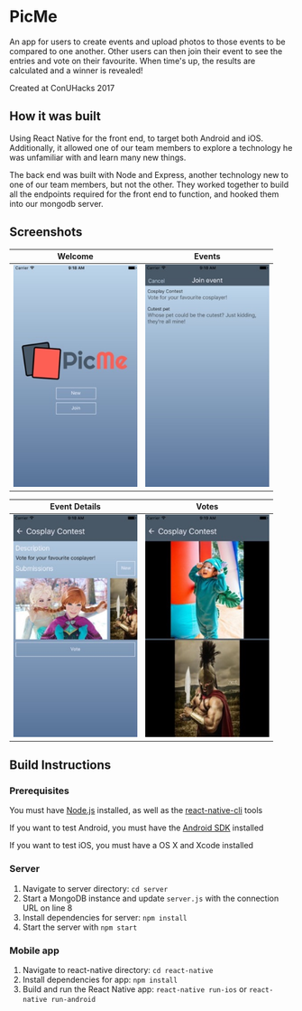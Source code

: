 # PicMe

An app for users to create events and upload photos to those events to be compared to one another. Other users can then join their event to see the entries and vote on their favourite. When time's up, the results are calculated and a winner is revealed!

Created at ConUHacks 2017

## How it was built

Using React Native for the front end, to target both Android and iOS. Additionally, it allowed one of our team members to explore a technology he was unfamiliar with and learn many new things.

The back end was built with Node and Express, another technology new to one of our team members, but not the other. They worked together to build all the endpoints required for the front end to function, and hooked them into our mongodb server.

## Screenshots

|    Welcome    |     Events      |
|:-------------:|:---------------:|
| <img src='./screenshots/welcome.jpg' width='220' alt='Welcome' /> | <img src='./screenshots/events.jpg' width='220' alt='Events'/> |

| Event Details |   Votes    |
|:-------------:|:----------:|
| <img src='./screenshots/event_details.jpg' width='220' alt='Event details' /> | <img src='./screenshots/voting.jpg' width='220' alt='Votes'/> |

## Build Instructions

### Prerequisites

You must have [Node.js](https://docs.npmjs.com/getting-started/installing-node) installed, as well as the [react-native-cli](https://facebook.github.io/react-native/docs/getting-started.html) tools

If you want to test Android, you must have the [Android SDK](https://developer.android.com/studio/index.html) installed

If you want to test iOS, you must have a OS X and Xcode installed

### Server

1. Navigate to server directory: `cd server`
2. Start a MongoDB instance and update `server.js` with the connection URL on line 8
3. Install dependencies for server: `npm install`
4. Start the server with `npm start`

### Mobile app

1. Navigate to react-native directory: `cd react-native`
2. Install dependencies for app: `npm install`
3. Build and run the React Native app: `react-native run-ios` or `react-native run-android`
